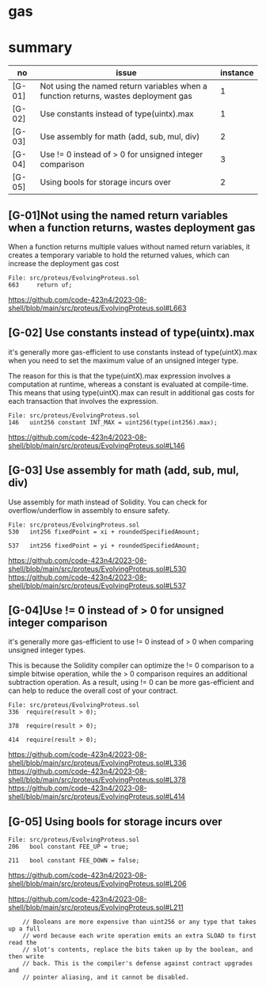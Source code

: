 # gas

# summary
|no |issue|instance|
|---|-----|--------|
[G-01]| Not using the named return variables when a function returns, wastes deployment gas|1|
|[G-02]|Use constants instead of type(uintx).max|1|
|[G-03]|Use assembly for math (add, sub, mul, div)|2|
|[G-04]|Use != 0 instead of > 0 for unsigned integer comparison|3|
|[G-05]| Using bools for storage incurs over|2|



## [G-01]Not using the named return variables when a function returns, wastes deployment gas

When a function returns multiple values without named return variables, it creates a temporary variable to hold the returned values, which can increase the deployment gas cost

```solidity
File: src/proteus/EvolvingProteus.sol
663     return uf;
```
https://github.com/code-423n4/2023-08-shell/blob/main/src/proteus/EvolvingProteus.sol#L663



## [G-02] Use constants instead of type(uintx).max
 it's generally more gas-efficient to use constants instead of type(uintX).max when you need to set the maximum value of an unsigned integer type.

The reason for this is that the type(uintX).max expression involves a computation at runtime, whereas a constant is evaluated at compile-time. This means that using type(uintX).max can result in additional gas costs for each transaction that involves the expression.


```solidity
File: src/proteus/EvolvingProteus.sol
146   uint256 constant INT_MAX = uint256(type(int256).max);
```
https://github.com/code-423n4/2023-08-shell/blob/main/src/proteus/EvolvingProteus.sol#L146


## [G-03] Use assembly for math (add, sub, mul, div)

Use assembly for math instead of Solidity. You can check for overflow/underflow in assembly to ensure safety.



```solidity
File: src/proteus/EvolvingProteus.sol
530   int256 fixedPoint = xi + roundedSpecifiedAmount;

537   int256 fixedPoint = yi + roundedSpecifiedAmount;
```
https://github.com/code-423n4/2023-08-shell/blob/main/src/proteus/EvolvingProteus.sol#L530
https://github.com/code-423n4/2023-08-shell/blob/main/src/proteus/EvolvingProteus.sol#L537




## [G-04]Use != 0 instead of > 0 for unsigned integer comparison

it's generally more gas-efficient to use != 0 instead of > 0 when
comparing unsigned integer types.

This is because the Solidity compiler can optimize the != 0 comparison to a simple bitwise operation,
 while the > 0 comparison requires an additional subtraction operation.
  As a result, using != 0 can be more gas-efficient and can help to reduce the overall cost of your contract.

```solidity
File: src/proteus/EvolvingProteus.sol
336  require(result > 0);

378  require(result > 0);

414  require(result > 0);
```
https://github.com/code-423n4/2023-08-shell/blob/main/src/proteus/EvolvingProteus.sol#L336
https://github.com/code-423n4/2023-08-shell/blob/main/src/proteus/EvolvingProteus.sol#L378
https://github.com/code-423n4/2023-08-shell/blob/main/src/proteus/EvolvingProteus.sol#L414



## [G-05] Using bools for storage incurs over

```solidity
File: src/proteus/EvolvingProteus.sol
206   bool constant FEE_UP = true;

211   bool constant FEE_DOWN = false;
```
https://github.com/code-423n4/2023-08-shell/blob/main/src/proteus/EvolvingProteus.sol#L206

https://github.com/code-423n4/2023-08-shell/blob/main/src/proteus/EvolvingProteus.sol#L211

```
    // Booleans are more expensive than uint256 or any type that takes up a full
    // word because each write operation emits an extra SLOAD to first read the
    // slot's contents, replace the bits taken up by the boolean, and then write
    // back. This is the compiler's defense against contract upgrades and
    // pointer aliasing, and it cannot be disabled.
```    